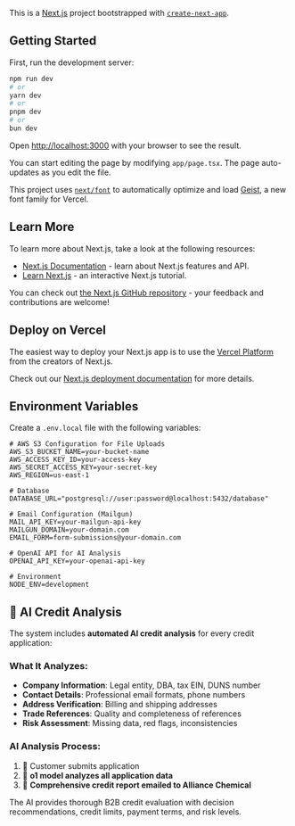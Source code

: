 This is a [Next.js](https://nextjs.org) project bootstrapped with [`create-next-app`](https://nextjs.org/docs/app/api-reference/cli/create-next-app).

## Getting Started

First, run the development server:

```bash
npm run dev
# or
yarn dev
# or
pnpm dev
# or
bun dev
```

Open [http://localhost:3000](http://localhost:3000) with your browser to see the result.

You can start editing the page by modifying `app/page.tsx`. The page auto-updates as you edit the file.

This project uses [`next/font`](https://nextjs.org/docs/app/building-your-application/optimizing/fonts) to automatically optimize and load [Geist](https://vercel.com/font), a new font family for Vercel.

## Learn More

To learn more about Next.js, take a look at the following resources:

- [Next.js Documentation](https://nextjs.org/docs) - learn about Next.js features and API.
- [Learn Next.js](https://nextjs.org/learn) - an interactive Next.js tutorial.

You can check out [the Next.js GitHub repository](https://github.com/vercel/next.js) - your feedback and contributions are welcome!

## Deploy on Vercel

The easiest way to deploy your Next.js app is to use the [Vercel Platform](https://vercel.com/new?utm_medium=default-template&filter=next.js&utm_source=create-next-app&utm_campaign=create-next-app-readme) from the creators of Next.js.

Check out our [Next.js deployment documentation](https://nextjs.org/docs/app/building-your-application/deploying) for more details.

## Environment Variables

Create a `.env.local` file with the following variables:

```env
# AWS S3 Configuration for File Uploads
AWS_S3_BUCKET_NAME=your-bucket-name
AWS_ACCESS_KEY_ID=your-access-key
AWS_SECRET_ACCESS_KEY=your-secret-key
AWS_REGION=us-east-1

# Database
DATABASE_URL="postgresql://user:password@localhost:5432/database"

# Email Configuration (Mailgun)
MAIL_API_KEY=your-mailgun-api-key
MAILGUN_DOMAIN=your-domain.com
EMAIL_FORM=form-submissions@your-domain.com

# OpenAI API for AI Analysis
OPENAI_API_KEY=your-openai-api-key

# Environment
NODE_ENV=development
```

## 🤖 AI Credit Analysis

The system includes **automated AI credit analysis** for every credit application:

### What It Analyzes:
- **Company Information**: Legal entity, DBA, tax EIN, DUNS number
- **Contact Details**: Professional email formats, phone numbers
- **Address Verification**: Billing and shipping addresses
- **Trade References**: Quality and completeness of references
- **Risk Assessment**: Missing data, red flags, inconsistencies

### AI Analysis Process:
1. 📝 Customer submits application
2. 🤖 **o1 model analyzes all application data**
3. 📧 **Comprehensive credit report emailed to Alliance Chemical**

The AI provides thorough B2B credit evaluation with decision recommendations, credit limits, payment terms, and risk levels.
